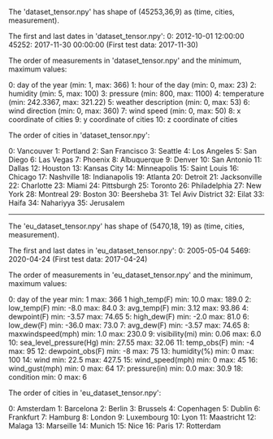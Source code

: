 The 'dataset_tensor.npy' has shape of (45253,36,9) as (time, cities, measurement).


The first and last dates in 'dataset_tensor.npy':
0:              2012-10-01 12:00:00
45252:      2017-11-30 00:00:00
(First test data: 2017-11-30)


The order of measurements in 'dataset_tensor.npy' and the minimum, maximum values:

0:  day of the year        (min: 1,        max: 366)
1:  hour of the day        (min: 0,        max: 23)
2:  humidity               (min: 5,        max: 100)
3:  pressure               (min: 800,      max: 1100)
4:  temperature            (min: 242.3367, max: 321.22)
5:  weather description    (min: 0,        max: 53)
6:  wind direction         (min: 0,        max: 360)
7:  wind speed             (min: 0,        max: 50)
8:  x coordinate of cities
9:  y coordinate of cities
10:  z coordinate of cities

The order of cities in 'dataset_tensor.npy':

0:  Vancouver
1:  Portland
2:  San Francisco
3:  Seattle
4:  Los Angeles
5:  San Diego
6:  Las Vegas
7:  Phoenix
8:  Albuquerque
9:  Denver
10: San Antonio
11: Dallas
12: Houston
13: Kansas City
14: Minneapolis
15: Saint Louis 
16: Chicago
17: Nashville
18: Indianapolis
19: Atlanta
20: Detroit
21: Jacksonville
22: Charlotte
23: Miami
24: Pittsburgh
25: Toronto
26: Philadelphia
27: New York
28: Montreal
29: Boston
30: Beersheba
31: Tel Aviv District
32: Eilat
33: Haifa
34: Nahariyya
35: Jerusalem


-----------------------------------------------------------------------------

The 'eu_dataset_tensor.npy' has shape of (5470,18, 19) as (time, cities, measurement).



The first and last dates in 'eu_dataset_tensor.npy':
0:           2005-05-04
5469:     2020-04-24
(First test data: 2017-04-24)


The order of measurements in 'eu_dataset_tensor.npy' and the minimum, maximum values:

0:    day of the year               min: 1          max: 366
1     high_temp(F)                  min: 10.0       max: 189.0
2:    low_temp(F)                   min: -8.0       max: 84.0
3:    avg_temp(F)                   min: 3.12       max: 93.86
4:    dewpoint(F)                   min: -3.57      max: 74.65
5:    high_dew(F)                   min: -2.0       max: 81.0
6:    low_dew(F)                    min: -36.0      max: 73.0
7:    avg_dew(F)                    min: -3.57      max: 74.65
8:    maxwindspeed(mph)             min: 1.0        max: 230.0
9:    visibility(mi)                min: 0.06       max: 6.0 
10:   sea_level_pressure(Hg)        min: 27.55      max: 32.06
11:   temp_obs(F)                   min: -4         max: 95
12:   dewpoint_obs(F)               min: -8         max: 75
13:   humidity(%)                   min: 0          max: 100
14:   wind                          min: 22.5       max: 427.5
15:   wind_speed(mph)               min:  0         max: 45
16:   wind_gust(mph)                min: 0          max: 64
17:   pressure(in)                  min: 0.0        max: 30.9
18:   condition                     min: 0          max: 6



The order of cities in 'eu_dataset_tensor.npy':

0: Amsterdam
1: Barcelona
2: Berlin
3: Brussels
4: Copenhagen
5: Dublin
6: Frankfurt
7: Hamburg
8: London
9: Luxembourg
10: Lyon
11: Maastricht
12: Malaga
13: Marseille
14: Munich
15: Nice
16: Paris
17: Rotterdam

             
             
             
             
             
             
             
             
             
             
             
             
             
             
             
             
             
             
             
             
             
             
             
